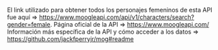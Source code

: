 El link utilizado para obtener todos los personajes femeninos de esta API fue aquí => https://www.moogleapi.com/api/v1/characters/search?gender=female.
Página oficial de la API => https://www.moogleapi.com/
Información más específica de la API y cómo acceder a los datos => https://github.com/jackfperryjr/mog#readme
